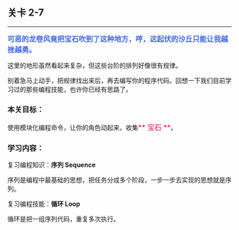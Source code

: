 ## 关卡 2-7

------
<font color=#4169E1 size=3>**可恶的龙卷风竟把宝石吹到了这种地方，哼，这起伏的沙丘只能让我越挫越勇。**</font>

这里的地形虽然看起来复杂，但这些台阶的排列好像很有规律。

别着急马上动手，把规律找出来后，再去编写你的程序代码。回想一下我们目前学习过的那些编程技能，也许你已经有思路了。 

### 本关目标：
使用模块化编程命令，让你的角色动起来，收集<font color=#DC143C size=3>** 宝石 **</font>。

### 学习内容：
复习编程知识：**序列 Sequence**

序列是编程中最基础的思想，把任务分成多个阶段，一步一步去实现的思想就是序列。

复习编程技能：**循环 Loop**

循环是把一组序列代码，重复多次执行。
